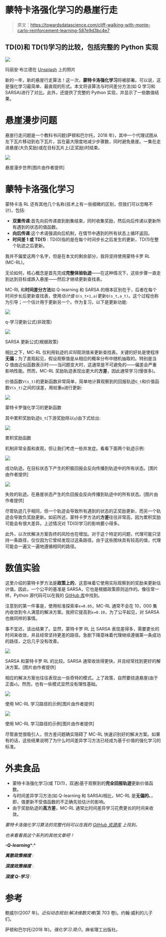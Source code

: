 # 蒙特卡洛强化学习的悬崖行走

> 原文：<https://towardsdatascience.com/cliff-walking-with-monte-carlo-reinforcement-learning-587e9d3bc4e7>

## TD(0)和 TD(1)学习的比较，包括完整的 Python 实现

![](img/f433224e009019d302326bb06dcac8b2.png)

玛丽安·布兰德在 [Unsplash](https://unsplash.com?utm_source=medium&utm_medium=referral) 上的照片

新的一年，新的悬崖行走算法！这一次，**蒙特卡洛强化学习**将被部署。可以说，这是强化学习最简单、最直观的形式。本文将该算法与时间差分方法(如 Q 学习和 SARSA)进行了对比。此外，还提供了完整的 Python 实现，并显示了一些数值结果。

# 悬崖漫步问题

悬崖行走问题是一个教科书问题(萨顿和巴尔托，2018 年)，其中一个代理试图从左下瓦片移动到右下瓦片，旨在最大限度地减少步骤数，同时避免悬崖。一集在走进悬崖(大负奖励)或在目标瓦片上(正奖励)时结束。

![](img/5f4d13cbe56bfec804201001f9a70090.png)

悬崖漫步世界[图片由作者提供]

# 蒙特卡洛强化学习

蒙特卡洛 RL 还有其他几个名称(技术上有一些细微的区别，但我们可以忽略不计)，包括:

*   **双重传递**:首先向前传递直到剧集结束，同时收集奖励，然后向后传递以更新所有遇到的状态的值函数。
*   **向后传递**:这个术语强调向后机制，在情节中遇到的所有状态上循环返回。
*   **时间差 1 或 TD(1)** : TD(0)指的是在每个时间步长之后发生的更新，TD(1)在整个轨迹之后更新。

我并不偏爱这两个名字，但是在本文的剩余部分，我将坚持使用蒙特卡罗 RL (MC-RL)。

无论如何，核心概念是首先完成**完整体验轨迹**——在这种情况下，这些步骤一直走到达到目标或跌入悬崖——然后才继续更新查找表。

MC-RL 和**时间差分方法**如 Q-learning 和 SARSA 的根本区别在于，后者在每个时间步长后更新查找表，使用*估计值* `Q(s_t+1,a)`更新`Q(s_t,a_t)`。这个过程也称为引导；一个估计用于更新另一个。作为复习，以下是更新功能:

![](img/e82094cf1c40316ac5ec008ad7e01aad.png)

q-学习更新公式(非政策)

![](img/d4ba4e1b3b5f87a254bdbae1060769bc.png)

SARSA 更新公式(根据政策)

相比之下，MC-RL 仅利用轨迹的*实际*观测值来更新查找表。关键的好处是使程序**无偏**；为了直观起见，假设观察值是从相应的概率分布中随机抽取的。特别是当 Q 值由近似函数表示时——当问题变大时，这通常是不可避免的——偏差会严重影响性能。然而，MC-RL 奖励轨迹表现出更大的**方差**，因此通常学习(慢很多)。

价值函数`V(s_t)`的更新函数非常简单，简单地计算观察到的回报轨迹`G_t`和价值函数`V(s_t)`之间的误差，用权重`α`进行更新:

![](img/5dfb1e806a1065b8257203e912436ce1.png)

蒙特卡罗强化学习的更新函数

其中累积奖励轨迹`G_t`(下游奖励除以`γ`)由下式给出:

![](img/63de12bd2010b98eacb3cabaea14e886.png)

累积奖励函数

机制非常全面和直观，但让我们考虑一些并发症。看看下面两个轨迹示例:

![](img/2999647ea1a4df4638a8f9be1086dc63.png)

成功轨迹。在目标状态下产生的积极回报会反向传播到轨迹中的所有状态。[图片由作者提供]

![](img/de41abc2be10ce8c9d27c2d3e81b06c0.png)

失败的轨迹。在悬崖状态产生的负回报会反向传播到轨迹中的所有状态。[图片由作者提供]

尽管轨迹几乎相同，但一个轨迹会导致所有遇到的状态的正奖励更新，而另一个轨迹会导致负奖励更新。如前所述，蒙特卡罗方法的**方差**往往非常高，因为累积奖励可能会有很大差异。上述情况对 TD(0)学习的影响要小得多。

此外，以次优解决方案告终的风险也在增加。对于这个特定的问题，代理可能只坚持一条路径，仅仅因为它曾经发现过这条路径。由于这些图块具有较高的值，代理可能会一遍又一遍地遵循相同的路径。

# 数值实验

这里介绍的蒙特卡罗方法是**政策上的**，这意味着它使用实际观察到的奖励来更新估计值。因此，一个公平的基准是 SARSA，它也是根据政策原则运作的。像往常一样，Python 源代码可以在我的 [GitHub 库](https://github.com/woutervanheeswijk/cliff_walking_public)中找到。

注意到的第一件事是，使用标准探索率`ϵ=0.05`，MC-RL 通常不会在 10，000 集内收敛到令人满意的解决方案。我把它提高到`ϵ=0.10`，为了公平起见，对 SARSA 也做同样的事情。

事不宜迟，该出结果了。显然，蒙特卡罗 RL 比 SARSA 表现差得多，需要更长的时间来收敛，并且经常坚持更差的路径。急剧下降意味着代理继续遵循第一条成功的路径，之后几乎没有改善。

![](img/47240239e9a8a0910c425846f5a0576f.png)

SARSA 和蒙特卡罗 RL 的比较。SARSA 通常收敛得更快，并且经常找到更好的解决方案。[图片由作者提供]

相应的解决方案也往往表现出一些奇特的模式。上了政策，自然要绕道悬崖(由于正面`ϵ`)。然而，也有一些模式显然没有理性基础。

![](img/e87f7c2cd37454de2818dd46d9ef2000.png)

使用 MC-RL 学习路径的示例[图片由作者提供]

![](img/6818b2428502a7c2e4f925caeba62f9b.png)

使用 MC-RL 学习路径的示例[图片由作者提供]

尽管直觉很吸引人，但方差问题确实阻碍了 MC-RL 快速识别好的解决方案。如果有的话，这些结果说明了为什么时间差异学习方法已经成为基于价值的强化学习的标准。

# 外卖食品

*   蒙特卡洛强化学习(或 TD(1)，双通)基于观察到的**完全回报轨迹**更新价值函数。
*   与时间差异学习方法(如 Q-learning 和 SARSA)相比，MC-RL 是**无偏的、**，即，值更新不受值函数的不正确先验估计的影响。
*   由于奖励轨迹的**高方差**，MC-RL 通常比时间差异学习花费更长的时间来收敛。

*蒙特卡洛强化学习算法的完整代码可以在我的* [*GitHub 资源库*](https://github.com/woutervanheeswijk/cliff_walking_public) *上找到。*

*也来看看我这个系列的其他文章吧！*

***-Q-learning****:*

</walking-off-the-cliff-with-off-policy-reinforcement-learning-7fdbcdfe31ff>  

***离散政策梯度*** *:*

</cliff-walking-problem-with-the-discrete-policy-gradient-algorithm-59d1900d80d8>  

***深度政策梯度*** *:*

</deep-policy-gradient-for-cliff-walking-37d5014fd4bc>  

***深度 Q-学习*** *:*

</a-minimal-working-example-for-deep-q-learning-in-tensorflow-2-0-e0ca8a944d5e>  

# 参考

鲍威尔(2007 年)。*近似动态规划:解决维数灾难*(第 703 卷)。约翰·威利的儿子们。

萨顿和巴尔托(2018 年)。*强化学习:简介*。麻省理工出版社。